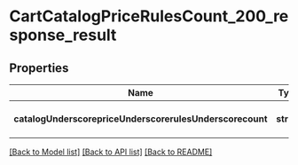 # CartCatalogPriceRulesCount_200_response_result

## Properties
Name | Type | Description | Notes
------------ | ------------- | ------------- | -------------
**catalogUnderscorepriceUnderscorerulesUnderscorecount** | **string** |  | [optional] [default to null]

[[Back to Model list]](../README.md#documentation-for-models) [[Back to API list]](../README.md#documentation-for-api-endpoints) [[Back to README]](../README.md)


